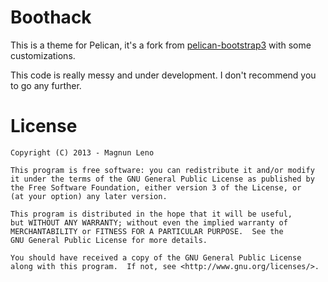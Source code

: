 # Boothack

This is a theme for Pelican, it's a fork from [pelican-bootstrap3](https://github.com/DandyDev/pelican-bootstrap3) with some customizations.

This code is really messy and under development. I don't recommend you to go any further.

# License

```
Copyright (C) 2013 - Magnun Leno

This program is free software: you can redistribute it and/or modify
it under the terms of the GNU General Public License as published by
the Free Software Foundation, either version 3 of the License, or
(at your option) any later version.

This program is distributed in the hope that it will be useful,
but WITHOUT ANY WARRANTY; without even the implied warranty of
MERCHANTABILITY or FITNESS FOR A PARTICULAR PURPOSE.  See the
GNU General Public License for more details.

You should have received a copy of the GNU General Public License
along with this program.  If not, see <http://www.gnu.org/licenses/>.
```
